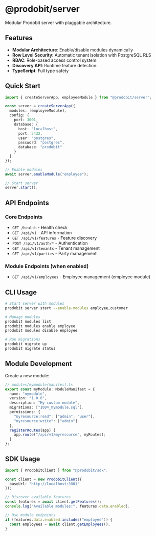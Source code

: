 # @prodobit/server

Modular Prodobit server with pluggable architecture.

## Features

- **Modular Architecture**: Enable/disable modules dynamically
- **Row Level Security**: Automatic tenant isolation with PostgreSQL RLS
- **RBAC**: Role-based access control system
- **Discovery API**: Runtime feature detection
- **TypeScript**: Full type safety

## Quick Start

```typescript
import { createServerApp, employeeModule } from "@prodobit/server";

const server = createServerApp({
  modules: [employeeModule],
  config: {
    port: 3001,
    database: {
      host: "localhost",
      port: 5432,
      user: "postgres",
      password: "postgres",
      database: "prodobit"
    }
  }
});

// Enable modules
await server.enableModule("employee");

// Start server
server.start();
```

## API Endpoints

### Core Endpoints

- `GET /health` - Health check
- `GET /api/v1` - API information
- `GET /api/v1/features` - Feature discovery
- `POST /api/v1/auth/*` - Authentication
- `GET /api/v1/tenants` - Tenant management
- `GET /api/v1/parties` - Party management

### Module Endpoints (when enabled)

- `GET /api/v1/employees` - Employee management (employee module)

## CLI Usage

```bash
# Start server with modules
prodobit server start --enable-modules employee,customer

# Manage modules
prodobit modules list
prodobit modules enable employee
prodobit modules disable employee

# Run migrations
prodobit migrate up
prodobit migrate status
```

## Module Development

Create a new module:

```typescript
// modules/mymodule/manifest.ts
export const myModule: ModuleManifest = {
  name: "mymodule",
  version: "1.0.0",
  description: "My custom module",
  migrations: ["1004_mymodule.sql"],
  permissions: {
    "myresource:read": ["admin", "user"],
    "myresource:write": ["admin"]
  },
  registerRoutes(app) {
    app.route("/api/v1/myresource", myRoutes);
  }
};
```

## SDK Usage

```typescript
import { ProdobitClient } from "@prodobit/sdk";

const client = new ProdobitClient({
  baseUrl: "http://localhost:3001"
});

// Discover available features
const features = await client.getFeatures();
console.log("Available modules:", features.data.enabled);

// Use module endpoints
if (features.data.enabled.includes("employee")) {
  const employees = await client.getEmployees();
}
```